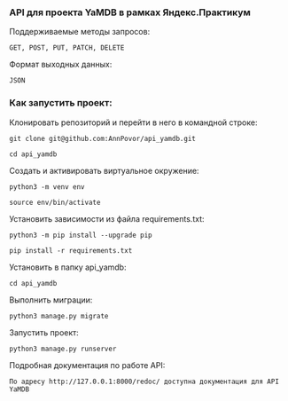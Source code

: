 ### API для проекта YaMDB в рамках Яндекс.Практикум

Поддерживаемые методы запросов:

```
GET, POST, PUT, PATCH, DELETE
```
Формат выходных данных:

```
JSON
```


### Как запустить проект:

Клонировать репозиторий и перейти в него в командной строке:

```
git clone git@github.com:AnnPovor/api_yamdb.git
```

```
cd api_yamdb
```

Cоздать и активировать виртуальное окружение:

```
python3 -m venv env
```

```
source env/bin/activate
```

Установить зависимости из файла requirements.txt:

```
python3 -m pip install --upgrade pip
```

```
pip install -r requirements.txt
```

Установить в папку api_yamdb:

```
cd api_yamdb
```

Выполнить миграции:

```
python3 manage.py migrate
```

Запустить проект:

```
python3 manage.py runserver
```
Подробная документация по работе API:
```
По адресу http://127.0.0.1:8000/redoc/ доступна документация для API YaMDB
```